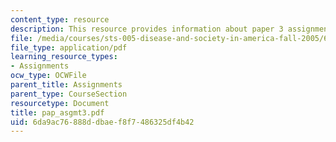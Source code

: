 ```yaml
---
content_type: resource
description: This resource provides information about paper 3 assignments.
file: /media/courses/sts-005-disease-and-society-in-america-fall-2005/6da9ac76888ddbaef8f7486325df4b42_pap_asgmt3.pdf
file_type: application/pdf
learning_resource_types:
- Assignments
ocw_type: OCWFile
parent_title: Assignments
parent_type: CourseSection
resourcetype: Document
title: pap_asgmt3.pdf
uid: 6da9ac76-888d-dbae-f8f7-486325df4b42
---
```

